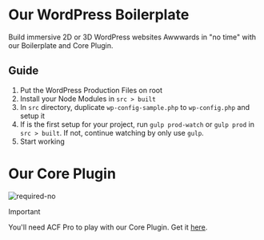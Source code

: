 # Our WordPress Boilerplate
Build immersive 2D or 3D WordPress websites Awwwards in "no time" with our Boilerplate and Core Plugin.


## Guide
1. Put the WordPress Production Files on root
2. Install your Node Modules in `src > built`
3. In `src` directory, duplicate `wp-config-sample.php` to `wp-config.php` and setup it
4. If is the first setup for your project, run `gulp prod-watch` or `gulp prod` in `src > built`. If not, continue watching by only use `gulp`.
5. Start working


# Our Core Plugin

![required-no](https://img.shields.io/badge/Required-no-ff0000.svg)

> [!IMPORTANT]  
> You'll need ACF Pro to play with our Core Plugin. Get it [here](https://www.advancedcustomfields.com/pro/).